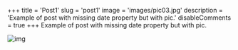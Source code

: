 +++
title = 'Post1'
slug = 'post1'
image = 'images/pic03.jpg'
description = 'Example of post with missing date property but with pic.'
disableComments = true
+++
Example of post with missing date property but with pic.

![img](/images/pic03.jpg)
